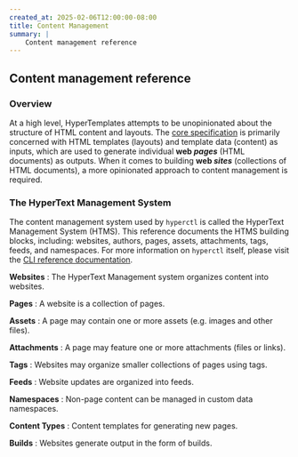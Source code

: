 ```yaml
---
created_at: 2025-02-06T12:00:00-08:00
title: Content Management
summary: |
    Content management reference
---
```


## Content management reference

<auto-toc selectors='h3,h4,h5,h6,dl dt'></auto-toc>

### Overview

At a high level, HyperTemplates attempts to be unopinionated about the structure of HTML content and layouts.
The [core specification] is primarily concerned with HTML templates (layouts) and template data (content) as inputs, which are used to generate individual **web _pages_** (HTML documents) as outputs.
When it comes to building **web _sites_** (collections of HTML documents), a more opinionated approach to content management is required.

### The HyperText Management System

The content management system used by `hyperctl` is called the HyperText Management System (HTMS). 
This reference documents the HTMS building blocks, including: websites, authors, pages, assets, attachments, tags, feeds, and namespaces.
For more information on `hyperctl` itself, please visit the [CLI reference documentation]. 

**Websites**
: The HyperText Management system organizes content into websites.
  
  <learn-more ht-block href='./website/'></learn-more>

**Pages**
: A website is a collection of pages.

  <learn-more ht-block href='./page/'></learn-more>

**Assets**
: A page may contain one or more assets (e.g. images and other files).

  <learn-more ht-block href='./assets/'></learn-more>

**Attachments**
: A page may feature one or more attachments (files or links).

  <learn-more ht-block href='./attachments/'></learn-more>

**Tags**
: Websites may organize smaller collections of pages using tags.

  <learn-more ht-block href='./tags/'></learn-more>

**Feeds**
: Website updates are organized into feeds.

  <learn-more ht-block href='./feeds/'></learn-more>

**Namespaces**
: Non-page content can be managed in custom data namespaces.

  <learn-more ht-block href='./namespaces/'></learn-more>

**Content Types**
: Content templates for generating new pages.

  <learn-more ht-block href='./content-types/'></learn-more>

**Builds**
: Websites generate output in the form of builds.

  <learn-more ht-block href='./builds/'></learn-more>

<!-- Links -->
[core specification]: /docs/reference/core/
[`hyperctl`]: /docs/reference/cli/
[CLI reference documentation]: /docs/reference/cli/
